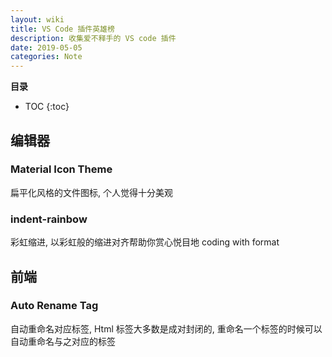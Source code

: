 ```yaml
---
layout: wiki
title: VS Code 插件英雄榜
description: 收集爱不释手的 VS code 插件
date: 2019-05-05
categories: Note
---
```


**目录**

* TOC
{:toc}

## 编辑器

### Material Icon Theme

扁平化风格的文件图标, 个人觉得十分美观

### indent-rainbow

彩虹缩进, 以彩虹般的缩进对齐帮助你赏心悦目地 coding with format

## 前端

### Auto Rename Tag

自动重命名对应标签, Html 标签大多数是成对封闭的, 重命名一个标签的时候可以自动重命名与之对应的标签
